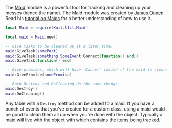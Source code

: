 The [Maid](https://github.com/Sleitnick/Knit/blob/main/src/Util/Maid.lua) module is a powerful tool for tracking and cleaning up your messes (hence the name). The Maid module was created by [James Onnen](https://github.com/Quenty). Read his [tutorial on Maids](https://medium.com/roblox-development/how-to-use-a-maid-class-on-roblox-to-manage-state-651bf74de98b) for a better understanding of how to use it.

```lua
local Maid = require(Knit.Util.Maid)

local maid = Maid.new()

-- Give tasks to be cleaned up at a later time:
maid:GiveTask(somePart)
maid:GiveTask(something.SomeEvent:Connect(function() end))
maid:GiveTask(function() end)

-- Give promises, which will have 'Cancel' called if the maid is cleaned up:
maid:GivePromise(somePromise)

-- Both Destroy and DoCleaning do the same thing:
maid:Destroy()
maid:DoCleaning()
```

Any table with a `Destroy` method can be added to a maid. If you have a bunch of events that you've created for a custom class, using a maid would be good to clean them all up when you're done with the object. Typically a maid will live with the object with which contains the items being tracked.
